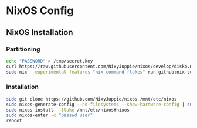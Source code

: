# NixOS Config

## NixOS Installation
### Partitioning
```bash
echo "PASSWORD" > /tmp/secret.key
curl https://raw.githubusercontent.com/NixyJuppie/nixos/develop/disko.nix > ~/disko.nix
sudo nix --experimental-features "nix-command flakes" run github:nix-community/disko -- --mode disko ~/disko.nix
```
### Installation
```bash
sudo git clone https://github.com/NixyJuppie/nixos /mnt/etc/nixos
sudo nixos-generate-config --no-filesystems --show-hardware-config | sudo tee /mnt/etc/nixos/hardware-configuration.nix
sudo nixos-install --flake /mnt/etc/nixos#nixos
sudo nixos-enter -c "passwd user"
reboot
```
